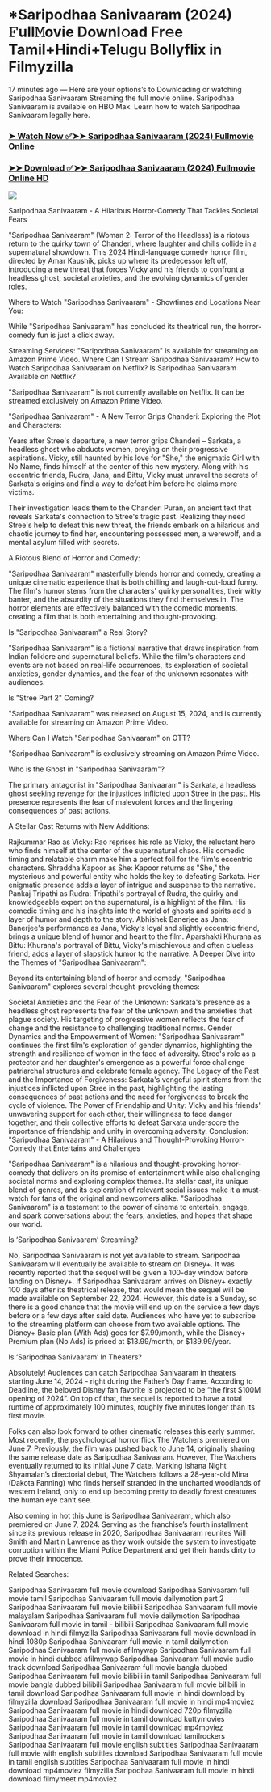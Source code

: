 # *Saripodhaa Sanivaaram (2024) 𝙵ull𝙼ovie Downl𝚘ad Fr𝚎e Tamil+Hindi+Telugu Bollyflix in Filmyzilla
17 minutes ago — Here are your options’s to Downloading or watching Saripodhaa Sanivaaram Streaming the full movie online. Saripodhaa Sanivaaram is available on HBO Max. Learn how to watch Saripodhaa Sanivaaram legally here.


### [➤ Watch Now ✅➤➤ Saripodhaa Sanivaaram (2024) Fullmovie Online](https://t.co/Uwhtd8Z7fW)

### [➤➤ Download ✅➤➤ Saripodhaa Sanivaaram (2024) Fullmovie Online HD](https://t.co/Uwhtd8Z7fW)

<p dir="auto"><a href="https://t.co/Uwhtd8Z7fW" title="PLAY NOW" rel="nofollow"><img src="https://i.imgur.com/jhNGoEt.gif" style="max-width: 100%;"></a></p>


Saripodhaa Sanivaaram - A Hilarious Horror-Comedy That Tackles Societal Fears

"Saripodhaa Sanivaaram" (Woman 2: Terror of the Headless) is a riotous return to the quirky town of Chanderi, where laughter and chills collide in a supernatural showdown. This 2024 Hindi-language comedy horror film, directed by Amar Kaushik, picks up where its predecessor left off, introducing a new threat that forces Vicky and his friends to confront a headless ghost, societal anxieties, and the evolving dynamics of gender roles.

Where to Watch "Saripodhaa Sanivaaram" - Showtimes and Locations Near You:

While "Saripodhaa Sanivaaram" has concluded its theatrical run, the horror-comedy fun is just a click away.

Streaming Services: "Saripodhaa Sanivaaram" is available for streaming on Amazon Prime Video.
Where Can I Stream Saripodhaa Sanivaaram? How to Watch Saripodhaa Sanivaaram on Netflix? Is Saripodhaa Sanivaaram Available on Netflix?

"Saripodhaa Sanivaaram" is not currently available on Netflix. It can be streamed exclusively on Amazon Prime Video.

"Saripodhaa Sanivaaram" - A New Terror Grips Chanderi: Exploring the Plot and Characters:

Years after Stree's departure, a new terror grips Chanderi – Sarkata, a headless ghost who abducts women, preying on their progressive aspirations. Vicky, still haunted by his love for "She," the enigmatic Girl with No Name, finds himself at the center of this new mystery. Along with his eccentric friends, Rudra, Jana, and Bittu, Vicky must unravel the secrets of Sarkata's origins and find a way to defeat him before he claims more victims.

Their investigation leads them to the Chanderi Puran, an ancient text that reveals Sarkata's connection to Stree's tragic past. Realizing they need Stree's help to defeat this new threat, the friends embark on a hilarious and chaotic journey to find her, encountering possessed men, a werewolf, and a mental asylum filled with secrets.

A Riotous Blend of Horror and Comedy:

"Saripodhaa Sanivaaram" masterfully blends horror and comedy, creating a unique cinematic experience that is both chilling and laugh-out-loud funny. The film's humor stems from the characters' quirky personalities, their witty banter, and the absurdity of the situations they find themselves in. The horror elements are effectively balanced with the comedic moments, creating a film that is both entertaining and thought-provoking.

Is "Saripodhaa Sanivaaram" a Real Story?

"Saripodhaa Sanivaaram" is a fictional narrative that draws inspiration from Indian folklore and supernatural beliefs. While the film's characters and events are not based on real-life occurrences, its exploration of societal anxieties, gender dynamics, and the fear of the unknown resonates with audiences.

Is "Stree Part 2" Coming?

"Saripodhaa Sanivaaram" was released on August 15, 2024, and is currently available for streaming on Amazon Prime Video.

Where Can I Watch "Saripodhaa Sanivaaram" on OTT?

"Saripodhaa Sanivaaram" is exclusively streaming on Amazon Prime Video.

Who is the Ghost in "Saripodhaa Sanivaaram"?

The primary antagonist in "Saripodhaa Sanivaaram" is Sarkata, a headless ghost seeking revenge for the injustices inflicted upon Stree in the past. His presence represents the fear of malevolent forces and the lingering consequences of past actions.

A Stellar Cast Returns with New Additions:

Rajkummar Rao as Vicky: Rao reprises his role as Vicky, the reluctant hero who finds himself at the center of the supernatural chaos. His comedic timing and relatable charm make him a perfect foil for the film's eccentric characters.
Shraddha Kapoor as She: Kapoor returns as "She," the mysterious and powerful entity who holds the key to defeating Sarkata. Her enigmatic presence adds a layer of intrigue and suspense to the narrative.
Pankaj Tripathi as Rudra: Tripathi's portrayal of Rudra, the quirky and knowledgeable expert on the supernatural, is a highlight of the film. His comedic timing and his insights into the world of ghosts and spirits add a layer of humor and depth to the story.
Abhishek Banerjee as Jana: Banerjee's performance as Jana, Vicky's loyal and slightly eccentric friend, brings a unique blend of humor and heart to the film.
Aparshakti Khurana as Bittu: Khurana's portrayal of Bittu, Vicky's mischievous and often clueless friend, adds a layer of slapstick humor to the narrative.
A Deeper Dive into the Themes of "Saripodhaa Sanivaaram":

Beyond its entertaining blend of horror and comedy, "Saripodhaa Sanivaaram" explores several thought-provoking themes:

Societal Anxieties and the Fear of the Unknown: Sarkata's presence as a headless ghost represents the fear of the unknown and the anxieties that plague society. His targeting of progressive women reflects the fear of change and the resistance to challenging traditional norms.
Gender Dynamics and the Empowerment of Women: "Saripodhaa Sanivaaram" continues the first film's exploration of gender dynamics, highlighting the strength and resilience of women in the face of adversity. Stree's role as a protector and her daughter's emergence as a powerful force challenge patriarchal structures and celebrate female agency.
The Legacy of the Past and the Importance of Forgiveness: Sarkata's vengeful spirit stems from the injustices inflicted upon Stree in the past, highlighting the lasting consequences of past actions and the need for forgiveness to break the cycle of violence.
The Power of Friendship and Unity: Vicky and his friends' unwavering support for each other, their willingness to face danger together, and their collective efforts to defeat Sarkata underscore the importance of friendship and unity in overcoming adversity.
Conclusion: "Saripodhaa Sanivaaram" - A Hilarious and Thought-Provoking Horror-Comedy that Entertains and Challenges

"Saripodhaa Sanivaaram" is a hilarious and thought-provoking horror-comedy that delivers on its promise of entertainment while also challenging societal norms and exploring complex themes. Its stellar cast, its unique blend of genres, and its exploration of relevant social issues make it a must-watch for fans of the original and newcomers alike. "Saripodhaa Sanivaaram" is a testament to the power of cinema to entertain, engage, and spark conversations about the fears, anxieties, and hopes that shape our world.


Is ‘Saripodhaa Sanivaaram’ Streaming?

No, Saripodhaa Sanivaaram is not yet available to stream. Saripodhaa Sanivaaram will eventually be available to stream on Disney+. It was recently reported that the sequel will be given a 100-day window before landing on Disney+. If Saripodhaa Sanivaaram arrives on Disney+ exactly 100 days after its theatrical release, that would mean the sequel will be made available on September 22, 2024. However, this date is a Sunday, so there is a good chance that the movie will end up on the service a few days before or a few days after said date. Audiences who have yet to subscribe to the streaming platform can choose from two available options. The Disney+ Basic plan (With Ads) goes for $7.99/month, while the Disney+ Premium plan (No Ads) is priced at $13.99/month, or $139.99/year.

Is ‘Saripodhaa Sanivaaram’ In Theaters?

Absolutely! Audiences can catch Saripodhaa Sanivaaram in theaters starting June 14, 2024 - right during the Father’s Day frame. According to Deadline, the beloved Disney fan favorite is projected to be “the first $100M opening of 2024”. On top of that, the sequel is reported to have a total runtime of approximately 100 minutes, roughly five minutes longer than its first movie.

Folks can also look forward to other cinematic releases this early summer. Most recently, the psychological horror flick The Watchers premiered on June 7. Previously, the film was pushed back to June 14, originally sharing the same release date as Saripodhaa Sanivaaram. However, The Watchers eventually returned to its initial June 7 date. Marking Ishana Night Shyamalan’s directorial debut, The Watchers follows a 28-year-old Mina (Dakota Fanning) who finds herself stranded in the uncharted woodlands of western Ireland, only to end up becoming pretty to deadly forest creatures the human eye can’t see.

Also coming in hot this June is Saripodhaa Sanivaaram, which also premiered on June 7, 2024. Serving as the franchise’s fourth installment since its previous release in 2020, Saripodhaa Sanivaaram reunites Will Smith and Martin Lawrence as they work outside the system to investigate corruption within the Miami Police Department and get their hands dirty to prove their innocence.


Related Searches:

Saripodhaa Sanivaaram full movie download
Saripodhaa Sanivaaram full movie tamil
Saripodhaa Sanivaaram full movie dailymotion part 2
Saripodhaa Sanivaaram full movie bilibili
Saripodhaa Sanivaaram full movie malayalam
Saripodhaa Sanivaaram full movie dailymotion
Saripodhaa Sanivaaram full movie in tamil - bilibili
Saripodhaa Sanivaaram full movie download in hindi filmyzilla
Saripodhaa Sanivaaram full movie download in hindi 1080p
Saripodhaa Sanivaaram full movie in tamil dailymotion
Saripodhaa Sanivaaram full movie afilmywap
Saripodhaa Sanivaaram full movie in hindi dubbed afilmywap
Saripodhaa Sanivaaram full movie audio track download
Saripodhaa Sanivaaram full movie bangla dubbed
Saripodhaa Sanivaaram full movie bilibili in tamil
Saripodhaa Sanivaaram full movie bangla dubbed bilibili
Saripodhaa Sanivaaram full movie bilibili in tamil download
Saripodhaa Sanivaaram full movie in hindi download by filmyzilla
download Saripodhaa Sanivaaram full movie in hindi mp4moviez
Saripodhaa Sanivaaram full movie in hindi download 720p filmyzilla
Saripodhaa Sanivaaram full movie in tamil download kuttymovies
Saripodhaa Sanivaaram full movie in tamil download mp4moviez
Saripodhaa Sanivaaram full movie in tamil download tamilrockers
Saripodhaa Sanivaaram full movie english subtitles
Saripodhaa Sanivaaram full movie with english subtitles download
Saripodhaa Sanivaaram full movie in tamil english subtitles
Saripodhaa Sanivaaram full movie in hindi download mp4moviez filmyzilla
Saripodhaa Sanivaaram full movie in hindi download filmymeet mp4moviez
